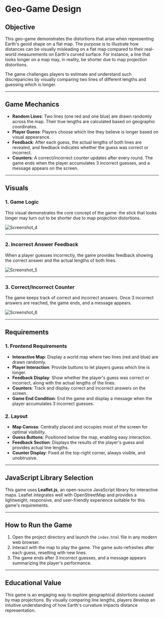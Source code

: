 # Geo-Game Design

## Objective

This geo-game demonstrates the distortions that arise when representing Earth's geoid shape on a flat map. The purpose is to illustrate how distances can be visually misleading on a flat map compared to their real-world measurements on Earth's curved surface. For instance, a line that looks longer on a map may, in reality, be shorter due to map projection distortions. 

The game challenges players to estimate and understand such discrepancies by visually comparing two lines of different lengths and guessing which is longer.

---

## Game Mechanics

- **Random Lines**: Two lines (one red and one blue) are drawn randomly across the map. Their true lengths are calculated based on geographic coordinates.
- **Player Guess**: Players choose which line they believe is longer based on visual appearance.
- **Feedback**: After each guess, the actual lengths of both lines are revealed, and feedback indicates whether the guess was correct or incorrect.
- **Counters**: A correct/incorrect counter updates after every round. The game ends when the player accumulates 3 incorrect guesses, and a message appears on the screen.

---

## Visuals

### 1. **Game Logic**
This visual demonstrates the core concept of the game: the stick that looks longer may turn out to be shorter due to map projection distortions.

 ![Screenshot_4](https://github.com/user-attachments/assets/1ac08e6c-d90f-47ca-81b6-e036e05631e3)


---

### 2. **Incorrect Answer Feedback**
When a player guesses incorrectly, the game provides feedback showing the correct answer and the actual lengths of both lines.

 ![Screenshot_5](https://github.com/user-attachments/assets/b95fe316-52ce-4ba1-9ecc-3b688206a805)


---

### 3. **Correct/Incorrect Counter**
The game keeps track of correct and incorrect answers. Once 3 incorrect answers are reached, the game ends, and a message appears.

 ![Screenshot_6](https://github.com/user-attachments/assets/f3b37dab-4fa1-42dc-abe8-30e82b7a0052)

---

## Requirements

### 1. **Frontend Requirements**
- **Interactive Map**: Display a world map where two lines (red and blue) are drawn randomly.
- **Player Interaction**: Provide buttons to let players guess which line is longer.
- **Feedback Display**: Show whether the player's guess was correct or incorrect, along with the actual lengths of the lines.
- **Counters**: Track and display correct and incorrect answers on the screen.
- **Game End Condition**: End the game and display a message when the player accumulates 3 incorrect guesses.

### 2. **Layout**
- **Map Canvas**: Centrally placed and occupies most of the screen for optimal visibility.
- **Guess Buttons**: Positioned below the map, enabling easy interaction.
- **Feedback Section**: Displays the results of the player's guess and provides actual line lengths.
- **Counter Display**: Fixed at the top-right corner, always visible, and unobtrusive.

---

## JavaScript Library Selection

This game uses **Leaflet.js**, an open-source JavaScript library for interactive maps. Leaflet integrates well with OpenStreetMap and provides a lightweight, responsive, and user-friendly experience suitable for this game's requirements.

---

## How to Run the Game

1. Open the project directory and launch the `index.html` file in any modern web browser.
2. Interact with the map to play the game. The game auto-refreshes after each guess, resetting with new lines.
3. The game ends after 3 incorrect guesses, and a message appears summarizing the player's performance.

---

## Educational Value

This game is an engaging way to explore geographical distortions caused by map projections. By visually comparing line lengths, players develop an intuitive understanding of how Earth's curvature impacts distance representation.

